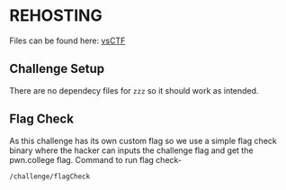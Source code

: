 # REHOSTING

Files can be found here: [vsCTF](https://github.com/sajjadium/ctf-archives/tree/main/ctfs/vsCTF/2022/rev/TuningTest)

## Challenge Setup
There are no dependecy files for `zzz` so it should work as intended.

## Flag Check
As this challenge has its own custom flag so we use a simple flag check binary where the hacker can inputs the challenge flag and get the pwn.college flag.
Command to run flag check-
```
/challenge/flagCheck
```